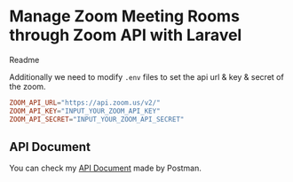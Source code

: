
# Manage Zoom Meeting Rooms through Zoom API with Laravel

Readme

Additionally we need to modify `.env` files to set the api url & key & secret of the zoom.

```conf
ZOOM_API_URL="https://api.zoom.us/v2/"
ZOOM_API_KEY="INPUT_YOUR_ZOOM_API_KEY"
ZOOM_API_SECRET="INPUT_YOUR_ZOOM_API_SECRET"

```

## API Document

You can check my [API Document](https://documenter.getpostman.com/view/5798803/T1DngxJs?version=latest) made by Postman.
